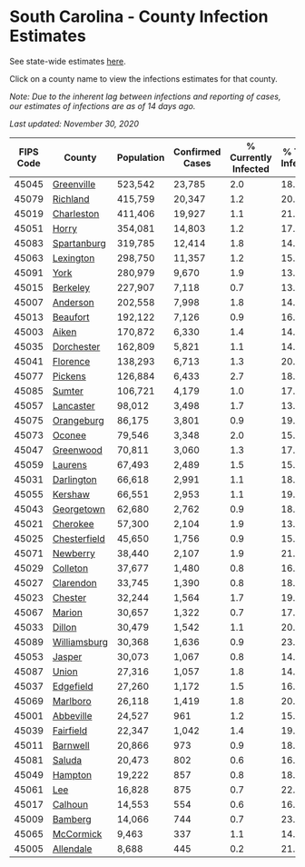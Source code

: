 # South Carolina - County Infection Estimates

See state-wide estimates [here](/infections/us-sc).

Click on a county name to view the infections estimates for that county.

*Note: Due to the inherent lag between infections and reporting of cases, our estimates of infections are as of 14 days ago.*

*Last updated: November 30, 2020*

|   FIPS Code |                       County |   Population |   Confirmed Cases |   % Currently Infected |   % Total Infected |
|-------------|------------------------------|--------------|-------------------|------------------------|--------------------|
|       45045 |     [Greenville](greenville) |      523,542 |            23,785 |                    2.0 |               18.1 |
|       45079 |         [Richland](richland) |      415,759 |            20,347 |                    1.2 |               20.2 |
|       45019 |     [Charleston](charleston) |      411,406 |            19,927 |                    1.1 |               21.3 |
|       45051 |               [Horry](horry) |      354,081 |            14,803 |                    1.2 |               17.7 |
|       45083 |   [Spartanburg](spartanburg) |      319,785 |            12,414 |                    1.8 |               14.8 |
|       45063 |       [Lexington](lexington) |      298,750 |            11,357 |                    1.2 |               15.3 |
|       45091 |                 [York](york) |      280,979 |             9,670 |                    1.9 |               13.3 |
|       45015 |         [Berkeley](berkeley) |      227,907 |             7,118 |                    0.7 |               13.5 |
|       45007 |         [Anderson](anderson) |      202,558 |             7,998 |                    1.8 |               14.9 |
|       45013 |         [Beaufort](beaufort) |      192,122 |             7,126 |                    0.9 |               16.0 |
|       45003 |               [Aiken](aiken) |      170,872 |             6,330 |                    1.4 |               14.0 |
|       45035 |     [Dorchester](dorchester) |      162,809 |             5,821 |                    1.1 |               14.9 |
|       45041 |         [Florence](florence) |      138,293 |             6,713 |                    1.3 |               20.0 |
|       45077 |           [Pickens](pickens) |      126,884 |             6,433 |                    2.7 |               18.7 |
|       45085 |             [Sumter](sumter) |      106,721 |             4,179 |                    1.0 |               17.0 |
|       45057 |       [Lancaster](lancaster) |       98,012 |             3,498 |                    1.7 |               13.9 |
|       45075 |     [Orangeburg](orangeburg) |       86,175 |             3,801 |                    0.9 |               19.2 |
|       45073 |             [Oconee](oconee) |       79,546 |             3,348 |                    2.0 |               15.1 |
|       45047 |       [Greenwood](greenwood) |       70,811 |             3,060 |                    1.3 |               17.7 |
|       45059 |           [Laurens](laurens) |       67,493 |             2,489 |                    1.5 |               15.3 |
|       45031 |     [Darlington](darlington) |       66,618 |             2,991 |                    1.1 |               18.0 |
|       45055 |           [Kershaw](kershaw) |       66,551 |             2,953 |                    1.1 |               19.0 |
|       45043 |     [Georgetown](georgetown) |       62,680 |             2,762 |                    0.9 |               18.5 |
|       45021 |         [Cherokee](cherokee) |       57,300 |             2,104 |                    1.9 |               13.8 |
|       45025 | [Chesterfield](chesterfield) |       45,650 |             1,756 |                    0.9 |               15.4 |
|       45071 |         [Newberry](newberry) |       38,440 |             2,107 |                    1.9 |               21.6 |
|       45029 |         [Colleton](colleton) |       37,677 |             1,480 |                    0.8 |               16.4 |
|       45027 |       [Clarendon](clarendon) |       33,745 |             1,390 |                    0.8 |               18.2 |
|       45023 |           [Chester](chester) |       32,244 |             1,564 |                    1.7 |               19.2 |
|       45067 |             [Marion](marion) |       30,657 |             1,322 |                    0.7 |               17.4 |
|       45033 |             [Dillon](dillon) |       30,479 |             1,542 |                    1.1 |               20.0 |
|       45089 | [Williamsburg](williamsburg) |       30,368 |             1,636 |                    0.9 |               23.0 |
|       45053 |             [Jasper](jasper) |       30,073 |             1,067 |                    0.8 |               14.9 |
|       45087 |               [Union](union) |       27,316 |             1,057 |                    1.8 |               14.8 |
|       45037 |       [Edgefield](edgefield) |       27,260 |             1,172 |                    1.5 |               16.4 |
|       45069 |         [Marlboro](marlboro) |       26,118 |             1,419 |                    1.8 |               20.9 |
|       45001 |       [Abbeville](abbeville) |       24,527 |               961 |                    1.2 |               15.3 |
|       45039 |       [Fairfield](fairfield) |       22,347 |             1,042 |                    1.4 |               19.3 |
|       45011 |         [Barnwell](barnwell) |       20,866 |               973 |                    0.9 |               18.7 |
|       45081 |             [Saluda](saluda) |       20,473 |               802 |                    0.6 |               16.8 |
|       45049 |           [Hampton](hampton) |       19,222 |               857 |                    0.8 |               18.5 |
|       45061 |                   [Lee](lee) |       16,828 |               875 |                    0.7 |               22.3 |
|       45017 |           [Calhoun](calhoun) |       14,553 |               554 |                    0.6 |               16.7 |
|       45009 |           [Bamberg](bamberg) |       14,066 |               744 |                    0.7 |               23.2 |
|       45065 |       [McCormick](mccormick) |        9,463 |               337 |                    1.1 |               14.0 |
|       45005 |       [Allendale](allendale) |        8,688 |               445 |                    0.2 |               21.5 |